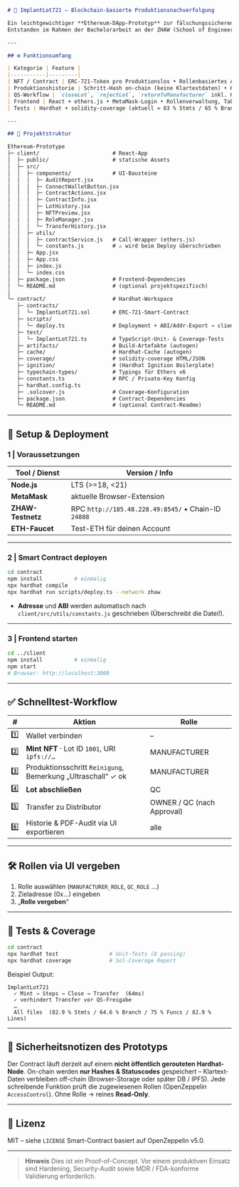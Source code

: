````markdown
# 🦴 ImplantLot721 – Blockchain-basierte Produktions­nachverfolgung

Ein leichtgewichtiger **Ethereum-DApp-Prototyp** zur fälschungs­sicheren Verwaltung von Implantat-Losen.  
Entstanden im Rahmen der Bachelor­arbeit an der ZHAW (School of Engineering).

---

## ⚙️ Funktionsumfang

| Kategorie | Feature |
|-----------|---------|
| NFT / Contract | ERC-721-Token pro Produktionslos • Rollenbasiertes Access Control (`MANUFACTURER`, `QC`, `ADMIN`) |
| Produktions­historie | Schritt-Hash on-chain (keine Klartextdaten) • Klartext-Bemerkungen off-chain (Browser-Storage / DB) |
| QS-Workflow | `closeLot`, `rejectLot`, `returnToManufacturer` inkl. Hash-Verifizierung im UI |
| Frontend | React + ethers.js • MetaMask-Login • Rollenverwaltung, Tabellen (Steps & Transfers), PDF-Audit-Export |
| Tests | Hardhat + solidity-coverage (aktuell ≈ 83 % Stmts / 65 % Branch) |

---

## 🧱 Projektstruktur

Ethereum-Prototype
├─ client/                       # React-App
│  ├─ public/                    # statische Assets
│  ├─ src/
│  │  ├─ components/             # UI-Bausteine
│  │  │  ├─ AuditReport.jsx
│  │  │  ├─ ConnectWalletButton.jsx
│  │  │  ├─ ContractActions.jsx
│  │  │  ├─ ContractInfo.jsx
│  │  │  ├─ LotHistory.jsx
│  │  │  ├─ NFTPreview.jsx
│  │  │  ├─ RoleManager.jsx
│  │  │  └─ TransferHistory.jsx
│  │  ├─ utils/
│  │  │  ├─ contractService.js   # Call-Wrapper (ethers.js)
│  │  │  └─ constants.js         # ⚠️ wird beim Deploy überschrieben
│  │  ├─ App.jsx
│  │  ├─ App.css
│  │  ├─ index.js
│  │  └─ index.css
│  ├─ package.json               # Frontend-Dependencies
│  └─ README.md                  # (optional projektspezifisch)
│
└─ contract/                     # Hardhat-Workspace
   ├─ contracts/
   │  └─ ImplantLot721.sol       # ERC-721-Smart-Contract
   ├─ scripts/
   │  └─ deploy.ts               # Deployment + ABI/Addr-Export → client
   ├─ test/
   │  └─ ImplantLot721.ts        # TypeScript-Unit- & Coverage-Tests
   ├─ artifacts/                 # Build-Artefakte (autogen)
   ├─ cache/                     # Hardhat-Cache (autogen)
   ├─ coverage/                  # solidity-coverage HTML/JSON
   ├─ ignition/                  # (Hardhat Ignition Boilerplate)
   ├─ typechain-types/           # Typings für Ethers v6
   ├─ constants.ts               # RPC / Private-Key Konfig
   ├─ hardhat.config.ts
   ├─ .solcover.js               # Coverage-Konfiguration
   ├─ package.json               # Contract-Dependencies
   └─ README.md                  # (optional Contract-Readme)

````

---

## 🚀 Setup & Deployment

### 1 | Voraussetzungen

| Tool / Dienst     | Version / Info                                      |
| ----------------- | --------------------------------------------------- |
| **Node.js**       | LTS (>=18, <21)                                     |
| **MetaMask**      | aktuelle Browser-Extension                          |
| **ZHAW-Testnetz** | RPC `http://185.48.228.49:8545/` • Chain-ID `24888` |
| **ETH-Faucet**    | Test-ETH für deinen Account                         |

---

### 2 | Smart Contract deployen

```bash
cd contract
npm install          # einmalig
npx hardhat compile
npx hardhat run scripts/deploy.ts --network zhaw
```

* **Adresse** und **ABI** werden automatisch nach
  `client/src/utils/constants.js` geschrieben (Überschreibt die Datei!).

---

### 3 | Frontend starten

```bash
cd ../client
npm install          # einmalig
npm start          
# Browser: http://localhost:3000
```

---

## ✅ Schnelltest-Workflow

| #   | Aktion                                                        | Rolle                      |
| --- | ------------------------------------------------------------- | -------------------------- |
| 1️⃣ | Wallet verbinden                                              | –                          |
| 2️⃣ | **Mint NFT** · Lot ID `1001`, URI `ipfs://…`                  | MANUFACTURER               |
| 3️⃣ | Produktions­schritt `Reinigung`, Bemerkung „Ultraschall“ ✓ ok | MANUFACTURER               |
| 4️⃣ | **Lot abschließen**                                           | QC                         |
| 5️⃣ | Transfer zu Distributor                                       | OWNER / QC (nach Approval) |
| 6️⃣ | Historie & PDF-Audit via UI exportieren                       | alle                       |

---

## 🛠 Rollen via UI vergeben

1. Rolle auswählen (`MANUFACTURER_ROLE`, `QC_ROLE` …)
2. Zieladresse (0x…) eingeben
3. „**Rolle vergeben**“

---

## 🧪 Tests & Coverage

```bash
cd contract
npx hardhat test                # Unit-Tests (8 passing)
npx hardhat coverage            # Sol-Coverage Report
```

Beispiel Output:

```
ImplantLot721
  ✓ Mint → Steps → Close → Transfer  (64ms)
  ✓ verhindert Transfer vor QS-Freigabe
  …
  All files  (82.9 % Stmts / 64.6 % Branch / 75 % Funcs / 82.9 % Lines)
```

---

## 🔐 Sicherheits­notizen des Prototyps

Der Contract läuft derzeit auf einem **nicht öffentlich gerouteten Hardhat-Node**.
On-chain werden **nur Hashes & Statuscodes** gespeichert – Klartext-Daten verbleiben off-chain (Browser-Storage oder später DB / IPFS).
Jede schreibende Funktion prüft die zugewiesenen Rollen (OpenZeppelin `AccessControl`).
Ohne Rolle → reines **Read-Only**.

---

## 📄 Lizenz

MIT – siehe `LICENSE`
Smart-Contract basiert auf OpenZeppelin v5.0.

---

> **Hinweis**
> Dies ist ein Proof-of-Concept. Vor einem produktiven Einsatz sind Hardening, Security-Audit sowie MDR / FDA-konforme Validierung erforderlich.

